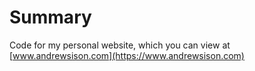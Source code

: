 # Summary
Code for my personal website, which you can view at [www.andrewsison.com](https://www.andrewsison.com)
